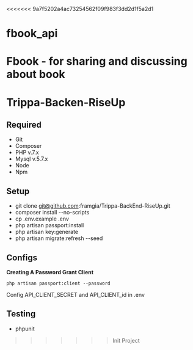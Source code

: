 <<<<<<< 9a7f5202a4ac73254562f09f983f3dd2d1f5a2d1
# fbook_api
Fbook - for sharing and discussing about book
=======
# Trippa-Backen-RiseUp

## Required

 - Git
 - Composer
 - PHP v.7.x
 - Mysql v.5.7.x
 - Node
 - Npm

## Setup

- git clone git@github.com:framgia/Trippa-BackEnd-RiseUp.git
- composer install --no-scripts
- cp .env.example .env
- php artisan passport:install
- php artisan key:generate
- php artisan migrate:refresh --seed

## Configs

**Creating A Password Grant Client**

`php artisan passport:client --password`

Config API_CLIENT_SECRET and API_CLIENT_id in .env 

## Testing

- phpunit

>>>>>>> Init Project
